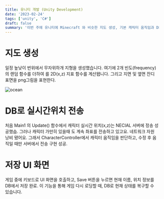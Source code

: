 ```yaml
---
title: 유니티 개발 (Unity Development)
date: '2023-02-24'
tags: ['unity', 'C#']
draft: false
summary: '이번 주에 유니티에 Minecraft 와 비슷한 지도 생성, 기본 캐릭터 움직임과 DB 연결은 구현했습니다.'
---
```


# 지도 생성

일정 높낮이 번위에서 무자위하개 지형을 생성했습니다. 여기에 2개 빈도(frequency)의 랜덤 함수를 더하여 를 2D(x,z) 지표 함수를 계산됍니다. 그리고 지면 및 옆면 잔디 표면을 png그림을 표현한다.

![ocean](/static/images/HKIT/Unity-map230217-2.png)

# DB로 실시간위치 전송

처음 Main1 의 Update() 함수에서 캐릭터 실시간 위치(x,z)는 NECIAL 서버에 정송 성공했슴. 그러나 캐릭터 가만히 있을때 도 계속 촤표를 전송하고 있고요. 네트워크 자원 낭비 됐어요. 그래서 CharacterController에서 캐릭터 움직임을 판단하고, 수정 후 움직일 때만 서버에서 전송 구현 성공.

# 저장 UI 화면

게임 중에 키보드로 UI 화면을 호출하고, Save 버튼을 누르면 현재 이름, 위치 정보를 DB에서 저장 완료. 이 기능을 통해 게임 다시 로딩할 때, DB로 현재 상태를 복구할 수 있습니다.
